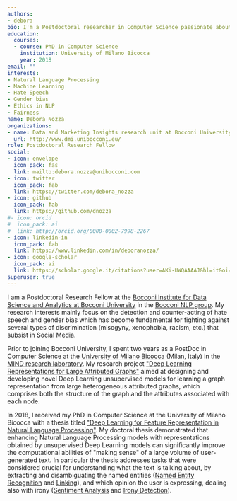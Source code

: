 ```yaml
---
authors:
- debora
bio: I'm a Postdoctoral researcher in Computer Science passionate about fairness.
education:
  courses:
  - course: PhD in Computer Science
    institution: University of Milano Bicocca
    year: 2018
email: ""
interests:
- Natural Language Processing
- Machine Learning
- Hate Speech
- Gender bias
- Ethics in NLP
- Fairness
name: Debora Nozza
organizations:
- name: Data and Marketing Insights research unit at Bocconi University
  url: http://www.dmi.unibocconi.eu/
role: Postdoctoral Research Fellow
social:
- icon: envelope
  icon_pack: fas
  link: mailto:debora.nozza@unibocconi.com
- icon: twitter
  icon_pack: fab
  link: https://twitter.com/debora_nozza
- icon: github
  icon_pack: fab
  link: https://github.com/dnozza
#- icon: orcid
#  icon_pack: ai
#  link: http://orcid.org/0000-0002-7998-2267
- icon: linkedin-in
  icon_pack: fab
  link: https://www.linkedin.com/in/deboranozza/
- icon: google-scholar
  icon_pack: ai
  link: https://scholar.google.it/citations?user=AKi-UWQAAAAJ&hl=it&oi=ao
superuser: true
---
```


I am a Postdoctoral Research Fellow at the [Bocconi Institute for Data Science and Analytics at Bocconi University](http://www.bidsa.unibocconi.eu/) in the [Bocconi NLP group](https://twitter.com/MilaNLProc). My research interests mainly focus on the detection and counter-acting of hate speech and gender bias which has become fundamental for fighting against several types of discrimination (misogyny, xenophobia, racism, etc.) that subsist in Social Media.

Prior to joining Bocconi University, I spent two years as a PostDoc in Computer Science at the [University of Milano Bicocca](http://www.unimib.it) (Milan, Italy) in the [MIND research laboratory](http://www.mind.disco.unimib.it). My research project ["Deep Learning Representations for Large Attributed Graphs"](publication/2019_cage/) aimed at designing and developing novel Deep Learning unsupervised models for learning a graph representation from large heterogeneous attributed graphs, which comprises both the structure of the graph and the attributes associated with each node.


In 2018, I received my PhD in Computer Science at the University of Milano Bicocca with a thesis titled ["Deep Learning for Feature Representation in Natural Language Processing"](https://boa.unimib.it/handle/10281/241185). My doctoral thesis demonstrated that enhancing Natural Language Processing models with representations obtained by unsupervised Deep Learning models can significantly improve the computational abilities of "making sense" of a large volume of user-generated text. In particular the thesis addresses tasks that were considered crucial for understanding what the text is talking about, by extracting and disambiguating the named entities ([Named Entity Recognition](publication/2018_adapting_named_entity_types) and [Linking](publication/2016_named_entity_linking_italian_tweets)), and which opinion the user is expressing, dealing also with irony ([Sentiment Analysis](publication/2016_deep_learning_sentiment_domain_adaptation/) and [Irony Detection](publication/2016_unsupervised_irony_detection)).
